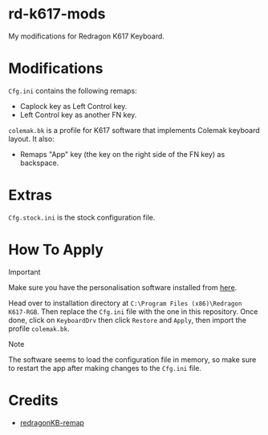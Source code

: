 # rd-k617-mods
My modifications for Redragon K617 Keyboard.

# Modifications
`Cfg.ini` contains the following remaps:
- Caplock key as Left Control key.
- Left Control key as another FN key.

`colemak.bk` is a profile for K617 software that implements Colemak keyboard layout. It also:
- Remaps "App" key (the key on the right side of the FN key) as backspace.

# Extras
`Cfg.stock.ini` is the stock configuration file.

# How To Apply
> [!IMPORTANT]
> Make sure you have the personalisation software installed from [here](https://cdn.shopify.com/s/files/1/2695/9506/files/Redragon_K617-RGB_Setup.exe?v=1658806701).

Head over to installation directory at `C:\Program Files (x86)\Redragon K617-RGB`. Then replace the `Cfg.ini` file with the one in this repository. Once done, click on `KeyboardDrv` then click `Restore` and `Apply`, then import the profile `colemak.bk`.

> [!NOTE]
> The software seems to load the configuration file in memory, so make sure to restart the app after making changes to the `Cfg.ini` file.

# Credits
- [redragonKB-remap](https://github.com/octenite/redragonKB-remap/)
